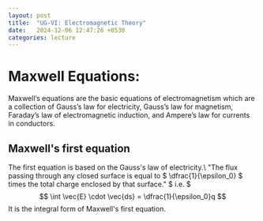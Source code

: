 ```yaml
---
layout: post
title:  "UG-VI: Electromagnetic Theory"
date:   2024-12-06 12:47:26 +0530
categories: lecture
---
```

# Maxwell Equations:

Maxwell’s equations are the basic equations of electromagnetism which are a collection of Gauss’s law for electricity, Gauss’s law for magnetism, Faraday’s law of electromagnetic induction, and Ampere’s law for currents in conductors.


## Maxwell's first equation
The first equation is based on the Gauss's law of electricity.\\
"The flux passing through any closed surface is equal to $ \dfrac{1}{\epsilon_0} $ times the total charge enclosed by that surface." $ i.e. $
 $$ \int \vec{E} \cdot \vec{ds} = \dfrac{1}{\epsilon_0}q $$ 
It is the integral form of Maxwell's first equation.

